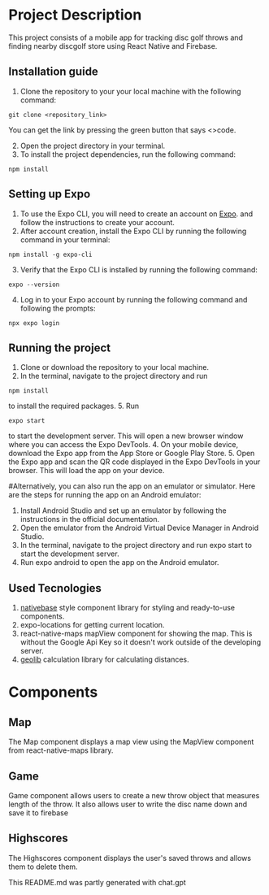 # Project Description
This project consists of a mobile app for tracking disc golf throws and finding nearby discgolf store using React Native and Firebase.

## Installation guide

1. Clone the repository to your your local machine with the following command: 
```
git clone <repository_link>
```
You can get the link by pressing the green button that says <>code.

2. Open the project directory in your terminal.
3. To install the project dependencies, run the following command: 
```
npm install
```

## Setting up Expo

1. To use the Expo CLI, you will need to create an account on [Expo](https://expo.dev/signup). and follow the instructions to create your account.
2. After account creation, install the Expo CLI by running the following command in your terminal:
```
npm install -g expo-cli
```
3. Verify that the Expo CLI is installed by running the following command:
```
expo --version
```
4. Log in to your Expo account by running the following command and following the prompts:
```
npx expo login
```

## Running the project

1. Clone or download the repository to your local machine.
2. In the terminal, navigate to the project directory and run 
```
npm install
```
to install the required packages.
5. Run
```
expo start 
```
to start the development server. This will open a new browser window where you can access the Expo DevTools.
4. On your mobile device, download the Expo app from the App Store or Google Play Store.
5. Open the Expo app and scan the QR code displayed in the Expo DevTools in your browser. This will load the app on your device.

#Alternatively, you can also run the app on an emulator or simulator. Here are the steps for running the app on an Android emulator:

1. Install Android Studio and set up an emulator by following the instructions in the official documentation.
2. Open the emulator from the Android Virtual Device Manager in Android Studio.
3. In the terminal, navigate to the project directory and run expo start to start the development server.
4. Run expo android to open the app on the Android emulator.

## Used Tecnologies
1. [nativebase](https://nativebase.io/) style component library for styling and ready-to-use components.
2. expo-locations for getting current location.
3. react-native-maps mapView component for showing the map. This is without the Google Api Key so it doesn't work outside of the developing server.
4. [geolib](https://www.npmjs.com/package/geolib) calculation library for calculating distances.



# Components
## Map
The Map component displays a map view using the MapView component from react-native-maps library.

## Game
Game component allows users to create a new throw object that measures length of the throw. It also allows user to write the disc name down and save it to firebase

## Highscores
The Highscores component displays the user's saved throws and allows them to delete them.

This README.md was partly generated with chat.gpt


